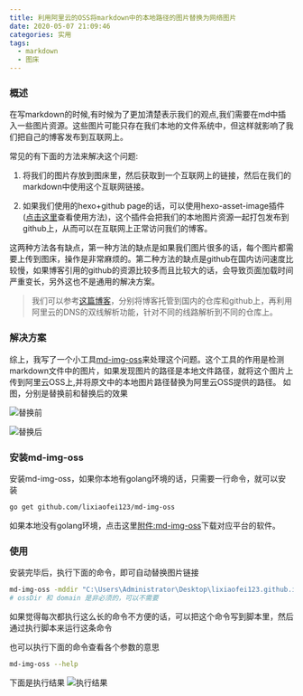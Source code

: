 ```yaml
---
title: 利用阿里云的OSS将markdown中的本地路径的图片替换为网络图片
date: 2020-05-07 21:09:46
categories: 实用
tags:
  - markdown
  - 图床
---
```


### 概述

在写markdown的时候,有时候为了更加清楚表示我们的观点,我们需要在md中插入一些图片资源。这些图片可能只存在我们本地的文件系统中，但这样就影响了我们把自己的博客发布到互联网上。

常见的有下面的方法来解决这个问题:

1. 将我们的图片存放到图床里，然后获取到一个互联网上的链接，然后在我们的markdown中使用这个互联网链接。

2. 如果我们使用的hexo+github page的话，可以使用hexo-asset-image插件([点击这里](https://whisperchi.com/posts/62275/)查看使用方法)，这个插件会把我们的本地图片资源一起打包发布到github上，从而可以在互联网上正常访问我们的博客。

这两种方法各有缺点，第一种方法的缺点是如果我们图片很多的话，每个图片都需要上传到图床，操作是非常麻烦的。第二种方法的缺点是github在国内访问速度比较慢，如果博客引用的github的资源比较多而且比较大的话，会导致页面加载时间严重变长，另外这也不是通用的解决方案。

> 我们可以参考[这篇博客](https://whisperchi.com/posts/35930/)，分别将博客托管到国内的仓库和github上，再利用阿里云的DNS的双线解析功能，针对不同的线路解析到不同的仓库上。

### 解决方案

综上，我写了一个小工具[md-img-oss](https://github.com/lixiaofei123/md-img-oss)来处理这个问题。这个工具的作用是检测markdown文件中的图片，如果发现图片的路径是本地文件路径，就将这个图片上传到阿里云OSS上,并将原文中的本地图片路径替换为阿里云OSS提供的路径。
如图，分别是替换前和替换后的效果

![替换前](https://static.lixfio.huiyuanai.cn/lixfio/image/Replace-the-local-path-pictures-in-markdown-with-network-pictures/localpath.png)

![替换后](https://static.lixfio.huiyuanai.cn/lixfio/image/Replace-the-local-path-pictures-in-markdown-with-network-pictures/networkpath.png)

### 安装md-img-oss

安装md-img-oss，如果你本地有golang环境的话，只需要一行命令，就可以安装
```bash
go get github.com/lixiaofei123/md-img-oss
```
如果本地没有golang环境，点击这里[附件:md-img-oss](https://github.com/lixiaofei123/md-img-oss/releases)下载对应平台的软件。

### 使用

安装完毕后，执行下面的命令，即可自动替换图片链接

```bash
md-img-oss -mddir "C:\Users\Administrator\Desktop\lixiaofei123.github.io\source\_posts" -endpoint oss-cn-shenzhen.aliyuncs.com -accesskeyId <替换成你的accesskeyId> -accessKeySecret <替换成你的accesskeySecret> -bucketName <替换成你的bucketName> -ossDir lixfio/image -domain https://static.lixfio.huiyuanai.cn
# ossDir 和 domain 是非必须的，可以不需要
```
如果觉得每次都执行这么长的命令不方便的话，可以把这个命令写到脚本里，然后通过执行脚本来运行这条命令

也可以执行下面的命令查看各个参数的意思

```bash
md-img-oss --help
```

下面是执行结果
![执行结果](https://static.lixfio.huiyuanai.cn/lixfio/image/Replace-the-local-path-pictures-in-markdown-with-network-pictures/output.png)

